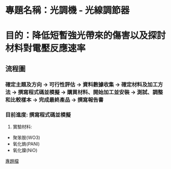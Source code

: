 # 專題名稱：光調機 - 光線調節器
# 目的：降低短暫強光帶來的傷害以及探討材料對電壓反應速率

## 流程圖
### 確定主題及方向 -> 可行性評估 -> 資料數據收集 -> 確定材料及加工方法 -> 撰寫程式碼並模擬 -> 購買材料、開始加工並安裝 -> 測試、調整和比較樣本 -> 完成最終產品 -> 撰寫報告書
### 目前進度: 撰寫程式碼並模擬

1. 實驗材料:
  - 聚笨胺(WO3)
  - 氧化鎢(PANI)
  - 氧化鎳(NiO)



[專題檔](https://docs.google.com/document/d/1Bi5reHUkopnPiSacCYxusBpsj2TGtz2r/edit)
